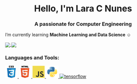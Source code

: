 <h1 align="center">Hello, I'm Lara C Nunes</h1>
<h3 align="center">A passionate for Computer Engineering</h3>

I’m currently learning **Machine Learning and Data Science** ☺ 


<a href="https://github.com/laracsnunes/github-readme-stats">
  <img height=190 align="center" src="https://github-readme-stats.vercel.app/api?username=laracsnunes" />
</a>
<a href="https://github.com/laracsnunes/convoychat">
  <img height=130 align="center" src="https://github-readme-stats.vercel.app/api/top-langs?username=laracsnunes&layout=compact&langs_count=8&card_width=320" />
</a>

<h3 align="left">Languages and Tools:</h3>
<p align="left"> <a href="https://www.w3schools.com/css/" target="_blank" rel="noreferrer"> <img src="https://raw.githubusercontent.com/devicons/devicon/master/icons/css3/css3-original-wordmark.svg" alt="css3" width="40" height="40"/> </a> <a href="https://www.w3.org/html/" target="_blank" rel="noreferrer"> <img src="https://raw.githubusercontent.com/devicons/devicon/master/icons/html5/html5-original-wordmark.svg" alt="html5" width="40" height="40"/> </a> <a href="https://developer.mozilla.org/en-US/docs/Web/JavaScript" target="_blank" rel="noreferrer"> <img src="https://raw.githubusercontent.com/devicons/devicon/master/icons/javascript/javascript-original.svg" alt="javascript" width="40" height="40"/> </a> <a href="https://www.python.org" target="_blank" rel="noreferrer"> <img src="https://raw.githubusercontent.com/devicons/devicon/master/icons/python/python-original.svg" alt="python" width="40" height="40"/> </a> <a href="https://www.tensorflow.org" target="_blank" rel="noreferrer"> <img src="https://www.vectorlogo.zone/logos/tensorflow/tensorflow-icon.svg" alt="tensorflow" width="40" height="40"/> </a> </p>
